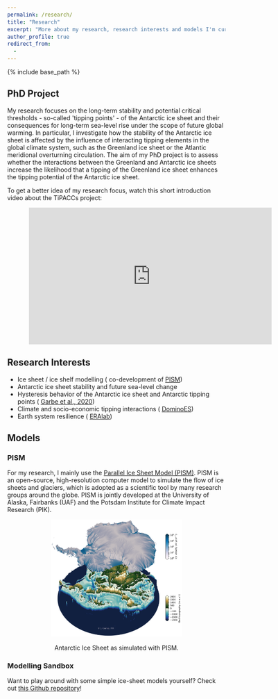 ```yaml
---
permalink: /research/
title: "Research"
excerpt: "More about my research, research interests and models I'm currently working with."
author_profile: true
redirect_from: 
  - 
---
```


{% include base_path %}

## PhD Project
My research focuses on the long-term stability and potential critical thresholds - so-called 'tipping points' - of the Antarctic ice sheet and their consequences for long-term sea-level rise under the scope of future global warming. In particular, I investigate how the stability of the Antarctic ice sheet is affected by the influence of interacting tipping elements in the global climate system, such as the Greenland ice sheet or the Atlantic meridional overturning circulation. The aim of my PhD project is to assess whether the interactions between the Greenland and Antarctic ice sheets increase the likelihood that a tipping of the Greenland ice sheet enhances the tipping potential of the Antarctic ice sheet.

To get a better idea of my research focus, watch this short introduction video about the TiPACCs project:
<div style="position: relative; width: 80%; margin-left: auto; margin-right: auto;">
<iframe width="560" height="315" style="display: block;" src="https://www.youtube.com/embed/gD7N8Z9PxqU?rel=0;modestbranding=1" frameborder="0" allow="accelerometer; autoplay; encrypted-media; gyroscope; picture-in-picture" allowfullscreen></iframe></div>

## Research Interests
- Ice sheet / ice shelf modelling (<i class="fas fa-arrow-circle-right"></i> co-development of [PISM](http://pism-docs.org/ "http://pism-docs.org/"))
- Antarctic ice sheet stability and future sea-level change
- Hysteresis behavior of the Antarctic ice sheet and Antarctic tipping points (<i class="fas fa-arrow-circle-right"></i> [Garbe et al., 2020](/publications/articles/garbe-2020 "/publications/articles/garbe-2020"))
- Climate and socio-economic tipping interactions (<i class="fas fa-arrow-circle-right"></i> [DominoES](https://www.pik-potsdam.de/dominoes "https://www.pik-potsdam.de/dominoes"))
- Earth system resilience (<i class="fas fa-arrow-circle-right"></i> [ERAlab](https://www.pik-potsdam.de/earthresilience "https://www.pik-potsdam.de/earthresilience"))

## Models
### PISM
<!-- <img src="/images/logo_pism.png" width="135"> -->
For my research, I mainly use the <a href="http://pism-docs.org/">Parallel Ice Sheet Model (PISM)</a>. PISM is an open-source, high-resolution computer model to simulate the flow of ice sheets and glaciers, which is adopted as a scientific tool by many research groups around the globe.
PISM is jointly developed at the University of Alaska, Fairbanks (UAF) and the Potsdam Institute for Climate Impact Research (PIK).

<!-- {% include figure image_path="/images/pism_3d_4km_2020.png" alt="Antarctic Ice Sheet as simulated with PISM" caption="Antarctic Ice Sheet as simulated with PISM." %} -->
<p align="center"><img src="/images/pism_3d_4km_2020.png" alt="Antarctic Ice Sheet as simulated with PISM" width="60%"></p>
<figcaption style="text-align: center;">Antarctic Ice Sheet as simulated with PISM.</figcaption>

### Modelling Sandbox
Want to play around with some simple ice-sheet models yourself? Check out [this Github repository](https://github.com/juliusgarbe/modelling_sandbox "https://github.com/juliusgarbe/modelling_sandbox")!
